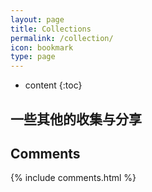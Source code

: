 ```yaml
---
layout: page
title: Collections
permalink: /collection/
icon: bookmark
type: page
---
```


* content
{:toc}

## 一些其他的收集与分享






## Comments

{% include comments.html %}
